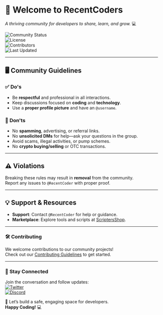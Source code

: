 # 🚨 Welcome to **RecentCoders**  
*A thriving community for developers to share, learn, and grow.* 💻  

![Community Status](https://img.shields.io/badge/Community-Active-brightgreen)  
![License](https://img.shields.io/github/license/RecentCoder/recentcoder.github.io)  
![Contributors](https://img.shields.io/github/contributors/RecentCoder/recentcoder.github.io)  
![Last Updated](https://img.shields.io/github/last-commit/RecentCoder/recentcoder.github.io)  

---

## 🖥 **Community Guidelines**

### ✅ **Do's**
- Be **respectful** and professional in all interactions.  
- Keep discussions focused on **coding** and **technology**.  
- Use a **proper profile picture** and have an `@username`.  

### 🚫 **Don'ts**
- No **spamming**, advertising, or referral links.  
- No **unsolicited DMs** for help—ask your questions in the group.  
- Avoid scams, illegal activities, or pump schemes.  
- No **crypto buying/selling** or OTC transactions.  

---

## ⚠️ **Violations**

Breaking these rules may result in **removal** from the community.  
Report any issues to `@RecentCoder` with proper proof.  

---

## 💡 **Support & Resources**
- **Support**: Contact `@RecentCoder` for help or guidance.  
- **Marketplace**: Explore tools and scripts at [ScriptersShop](https://github.com/RecentCoder/ScriptersShop).  

---

### 🛠 **Contributing**  
We welcome contributions to our community projects!  
Check out our [Contributing Guidelines](https://github.com/RecentCoder/recentcoder.github.io/blob/main/CONTRIBUTING.md) to get started.  

---

### 📣 **Stay Connected**  
Join the conversation and follow updates:  
[![Twitter](https://img.shields.io/twitter/follow/RecentCoder?style=social)](https://twitter.com/RecentCoder)  
[![Discord](https://img.shields.io/discord/123456789012345678)](https://discord.gg/RecentCoders)  

🥺 Let’s build a safe, engaging space for developers.  
**Happy Coding!** 💻  
